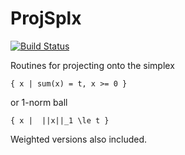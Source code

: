 # ProjSplx

[![Build Status](https://travis-ci.org/MPF-Optimization-Laboratory/ProjSplx.jl.svg?branch=master)](https://travis-ci.org/MPF-Optimization-Laboratory/ProjSplx.jl.svg?branch=master)


Routines for projecting onto the simplex

    { x | sum(x) = t, x >= 0 }

or 1-norm ball

    { x |  ||x||_1 \le t }

Weighted versions also included.
